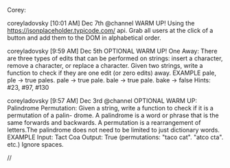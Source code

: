 Corey:

coreyladovsky [10:01 AM] Dec 7th
@channel WARM UP! Using the https://jsonplaceholder.typicode.com/ api. Grab all users at the click of a button and add them to the DOM in alphabetical order.


coreyladovsky [9:59 AM] Dec 5th
OPTIONAL WARM UP!
One Away: There are three types of edits that can be performed on strings: insert a character, remove a character, or replace a character. Given two strings, write a function to check if they are one edit (or zero edits) away.
EXAMPLE
pale, pIe -> true pales. pale -> true pale. bale -> true pale. bake -> false Hints: #23, #97, #130


coreyladovsky [9:57 AM] Dec 3rd
@channel OPTIONAL WARM UP:  Palindrome Permutation: Given a string, write a function to check if it is a permutation of a palin- drome. A palindrome is a word or phrase that is the same forwards and backwards. A permutation is a rearrangement of letters.The palindrome does not need to be limited to just dictionary words.
EXAMPLE
Input: Tact Coa
Output: True (permutations: "taco cat". "atco cta". etc.) Ignore spaces.







//
